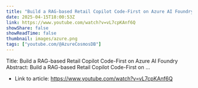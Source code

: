 ```yaml
---
title: "Build a RAG-based Retail Copilot Code-First on Azure AI Foundry"
date: 2025-04-15T18:00:53Z
link: https://www.youtube.com/watch?v=vL7cpKAnf6Q
showShare: false
showReadTime: false
thumbnail: images/azure.png
tags: ["youtube.com/@AzureCosmosDB"]
---
```

Title: Build a RAG-based Retail Copilot Code-First on Azure AI Foundry Abstract: Build a RAG-based Retail Copilot Code-First on ...

- Link to article: https://www.youtube.com/watch?v=vL7cpKAnf6Q